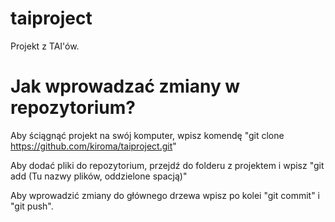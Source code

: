 # taiproject
Projekt z TAI'ów.

# Jak wprowadzać zmiany w repozytorium?

Aby ściągnąć projekt na swój komputer, wpisz komendę "git clone https://github.com/kiroma/taiproject.git"

Aby dodać pliki do repozytorium, przejdź do folderu z projektem i wpisz "git add (Tu nazwy plików, oddzielone spacją)"

Aby wprowadzić zmiany do głównego drzewa wpisz po kolei "git commit" i "git push".


